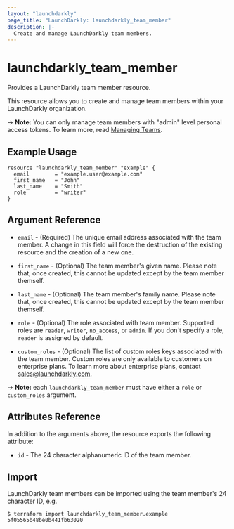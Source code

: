 ```yaml
---
layout: "launchdarkly"
page_title: "LaunchDarkly: launchdarkly_team_member"
description: |-
  Create and manage LaunchDarkly team members.
---
```


# launchdarkly_team_member

Provides a LaunchDarkly team member resource.

This resource allows you to create and manage team members within your LaunchDarkly organization.

-> **Note:** You can only manage team members with "admin" level personal access tokens. To learn more, read [Managing Teams](https://docs.launchdarkly.com/home/teams/managing).

## Example Usage

```hcl
resource "launchdarkly_team_member" "example" {
  email        = "example.user@example.com"
  first_name   = "John"
  last_name    = "Smith"
  role         = "writer"
}
```

## Argument Reference

- `email` - (Required) The unique email address associated with the team member. A change in this field will force the destruction of the existing resource and the creation of a new one.

- `first_name` - (Optional) The team member's given name. Please note that, once created, this cannot be updated except by the team member themself.

- `last_name` - (Optional) The team member's family name. Please note that, once created, this cannot be updated except by the team member themself.

- `role` - (Optional) The role associated with team member. Supported roles are `reader`, `writer`, `no_access`, or `admin`. If you don't specify a role, `reader` is assigned by default.

- `custom_roles` - (Optional) The list of custom roles keys associated with the team member. Custom roles are only available to customers on enterprise plans. To learn more about enterprise plans, contact sales@launchdarkly.com.

-> **Note:** each `launchdarkly_team_member` must have either a `role` or `custom_roles` argument.

## Attributes Reference

In addition to the arguments above, the resource exports the following attribute:

- `id` - The 24 character alphanumeric ID of the team member.

## Import

LaunchDarkly team members can be imported using the team member's 24 character ID, e.g.

```
$ terraform import launchdarkly_team_member.example 5f05565b48be0b441fb63020
```
